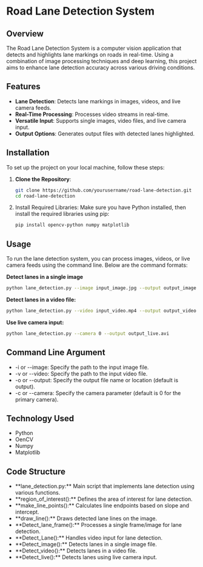 # Road Lane Detection System

## Overview

The Road Lane Detection System is a computer vision application that detects and highlights lane markings on roads in real-time. Using a combination of image processing techniques and deep learning, this project aims to enhance lane detection accuracy across various driving conditions.

## Features

- **Lane Detection**: Detects lane markings in images, videos, and live camera feeds.
- **Real-Time Processing**: Processes video streams in real-time.
- **Versatile Input**: Supports single images, video files, and live camera input.
- **Output Options**: Generates output files with detected lanes highlighted.

## Installation

To set up the project on your local machine, follow these steps:

1. **Clone the Repository**:
   ```bash
   git clone https://github.com/yourusername/road-lane-detection.git
   cd road-lane-detection
   ```
2. Install Required Libraries: Make sure you have Python installed, then install the required libraries using pip:
   ```bash
   pip install opencv-python numpy matplotlib
   ```
## Usage
To run the lane detection system, you can process images, videos, or live camera feeds using the command line. Below are the command formats:

**Detect lanes in a single image**
```bash
python lane_detection.py --image input_image.jpg --output output_image.jpg
```
**Detect lanes in a video file:**
```bash
python lane_detection.py --video input_video.mp4 --output output_video.avi
```
**Use live camera input:**
```bash
python lane_detection.py --camera 0 --output output_live.avi
```

## Command Line Argument
<ul>
  <li>-i or --image: Specify the path to the input image file.</li>
  <li>-v or --video: Specify the path to the input video file.</li>
  <li>-o or --output: Specify the output file name or location (default is output).</li>
  <li>-c or --camera: Specify the camera parameter (default is 0 for the primary camera).</li>
</ul>

## Technology Used
<ul>
  <li>Python</li>
  <li>OenCV</li>
  <li>Numpy</li>
  <li>Matplotlib</li>
</ul>

## Code Structure
<ul>
  <li>**lane_detection.py:** Main script that implements lane detection using various functions.</li>
  <li>**region_of_interest():** Defines the area of interest for lane detection.</li>
  <li>**make_line_points():** Calculates line endpoints based on slope and intercept.</li>
  <li>**draw_line():** Draws detected lane lines on the image.</li>
  <li>**Detect_lane_frame():** Processes a single frame/image for lane detection.</li>
  <li>**Detect_Lane():** Handles video input for lane detection.</li>
  <li>**Detect_image():** Detects lanes in a single image file.</li>
  <li>**Detect_video():** Detects lanes in a video file.</li>
  <li>**Detect_live():** Detects lanes using live camera input.</li>
</ul>

